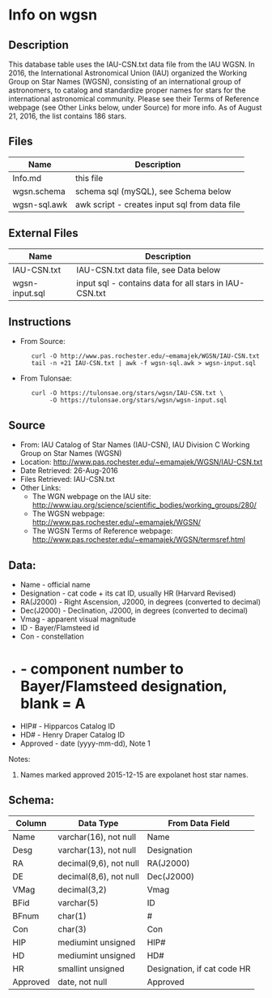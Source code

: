 Info on wgsn
============

Description
-----------
This database table uses the IAU-CSN.txt data file from the IAU WGSN. In 2016,
the International Astronomical Union (IAU) organized the Working Group on Star
Names (WGSN), consisting of an international group of astronomers, to catalog
and standardize proper names for stars for the international astronomical
community. Please see their Terms of Reference webpage (see Other Links below,
under Source) for more info. As of August 21, 2016, the list contains 186 stars.

Files
-----
|Name			|Description
|-----------------------|-----------
|Info.md		|this file
|wgsn.schema		|schema sql (mySQL), see Schema below
|wgsn-sql.awk		|awk script - creates input sql from data file

External Files
--------------
|Name			|Description
|-----------------------|-----------
|IAU-CSN.txt		|IAU-CSN.txt data file, see Data below
|wgsn-input.sql		|input sql - contains data for all stars in IAU-CSN.txt

Instructions
------------
* From Source:

         curl -O http://www.pas.rochester.edu/~emamajek/WGSN/IAU-CSN.txt
         tail -n +21 IAU-CSN.txt | awk -f wgsn-sql.awk > wgsn-input.sql

* From Tulonsae:

         curl -O https://tulonsae.org/stars/wgsn/IAU-CSN.txt \
              -O https://tulonsae.org/stars/wgsn/wgsn-input.sql

Source
------
* From: IAU Catalog of Star Names (IAU-CSN), IAU Division C Working Group on
Star Names (WGSN)
* Location: http://www.pas.rochester.edu/~emamajek/WGSN/IAU-CSN.txt
* Date Retrieved: 26-Aug-2016
* Files Retrieved: IAU-CSN.txt
* Other Links:
    * The WGN webpage on the IAU site:
      http://www.iau.org/science/scientific_bodies/working_groups/280/
    * The WGSN webpage:
      http://www.pas.rochester.edu/~emamajek/WGSN/
    * The WGSN Terms of Reference webpage:
      http://www.pas.rochester.edu/~emamajek/WGSN/termsref.html

Data:
-----
* Name - official name
* Designation - cat code + its cat ID, usually HR (Harvard Revised)
* RA(J2000) - Right Ascension, J2000, in degrees (converted to decimal)
* Dec(J2000) - Declination, J2000, in degrees (converted to decimal)
* Vmag - apparent visual magnitude
* ID - Bayer/Flamsteed id
* Con - constellation
* # - component number to Bayer/Flamsteed designation, blank = A
* HIP# - Hipparcos Catalog ID
* HD# - Henry Draper Catalog ID
* Approved - date (yyyy-mm-dd), Note 1

Notes:
 1. Names marked approved 2015-12-15 are expolanet host star names.

Schema:
-------
|Column		|Data Type		|From Data Field
|---------------|-----------------------|---------------
| Name		|varchar(16), not null	|Name
| Desg		|varchar(13), not null	|Designation
| RA		|decimal(9,6), not null	|RA(J2000)
| DE		|decimal(8,6), not null	|Dec(J2000)
| VMag		|decimal(3,2)		|Vmag
| BFid		|varchar(5)		|ID
| BFnum		|char(1)		|#
| Con		|char(3)		|Con
| HIP		|mediumint unsigned	|HIP#
| HD		|mediumint unsigned	|HD#
| HR		|smallint unsigned	|Designation, if cat code HR
| Approved	|date, not null		|Approved
